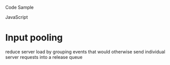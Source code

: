 Code Sample

JavaScript

Input pooling
================

reduce server load by grouping events that would otherwise send individual server requests into a release queue
